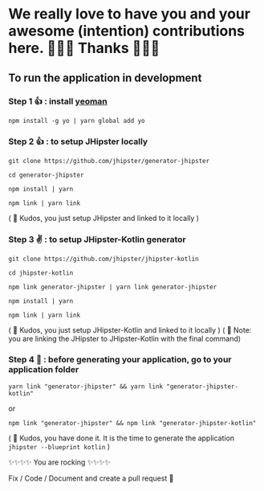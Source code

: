 # We really love to have you and your awesome (intention) contributions here. 🎉🎉🎉 Thanks 🎉🎉🎉

## To run the application in development

### Step 1 👍 : install [yeoman](https://yeoman.io/)

`npm install -g yo | yarn global add yo`

### Step 2 👍 : to setup JHipster locally

`git clone https://github.com/jhipster/generator-jhipster`

`cd generator-jhipster`

`npm install | yarn`

`npm link | yarn link`

( 🏁 Kudos, you just setup JHipster and linked to it locally )

### Step 3 ✌️ : to setup JHipster-Kotlin generator

`git clone https://github.com/jhipster/jhipster-kotlin`

`cd jhipster-kotlin`

`npm link generator-jhipster | yarn link generator-jhipster`

`npm install | yarn`

`npm link | yarn link`

( 🏁 Kudos, you just setup JHipster-Kotlin and linked to it locally )
( 📝 Note: you are linking the JHipster to JHipster-Kotlin with the final command)

### Step 4 🤟 : before generating your application, go to your application folder

`yarn link "generator-jhipster" && yarn link "generator-jhipster-kotlin"`

or

`npm link "generator-jhipster" && npm link "generator-jhipster-kotlin"`

( 🏁 Kudos, you have done it. It is the time to generate the application `jhipster --blueprint kotlin` )

✨✨✨✨ You are rocking ✨✨✨✨

Fix / Code / Document and create a pull request 💯

